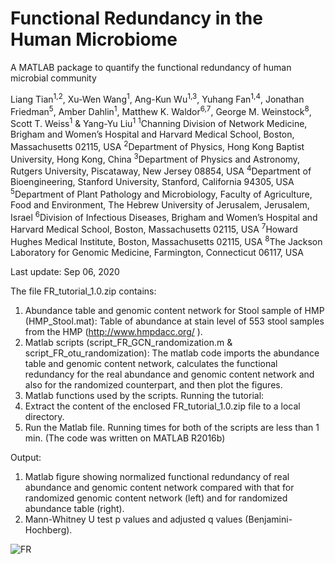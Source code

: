 # Functional Redundancy in the Human Microbiome

A MATLAB package to quantify the functional redundancy of human microbial community

Liang Tian<sup>1,2</sup>, Xu-Wen Wang<sup>1</sup>, Ang-Kun Wu<sup>1,3</sup>, Yuhang Fan<sup>1,4</sup>, Jonathan Friedman<sup>5</sup>, Amber Dahlin<sup>1</sup>, Matthew K. Waldor<sup>6,7</sup>, George M. Weinstock<sup>8</sup>, Scott T. Weiss<sup>1</sup> & Yang-Yu Liu<sup>1</sup>
<sup>1</sup>Channing Division of Network Medicine, Brigham and Women’s Hospital and Harvard Medical School, Boston, Massachusetts 02115, USA
<sup>2</sup>Department of Physics, Hong Kong Baptist University, Hong Kong, China
<sup>3</sup>Department of Physics and Astronomy, Rutgers University, Piscataway, New Jersey 08854, USA
<sup>4</sup>Department of Bioengineering, Stanford University, Stanford, California 94305, USA
<sup>5</sup>Department of Plant Pathology and Microbiology, Faculty of Agriculture, Food and Environment, The Hebrew University of Jerusalem, Jerusalem, Israel
<sup>6</sup>Division of Infectious Diseases, Brigham and Women’s Hospital and Harvard Medical School, Boston, Massachusetts 02115, USA
<sup>7</sup>Howard Hughes Medical Institute, Boston, Massachusetts 02115, USA
<sup>8</sup>The Jackson Laboratory for Genomic Medicine, Farmington, Connecticut 06117, USA 

Last update: Sep 06, 2020

The file FR_tutorial_1.0.zip contains: 
1) Abundance table and genomic content network for Stool sample of HMP (HMP_Stool.mat): Table of abundance at stain level of 553 stool samples from the HMP (http://www.hmpdacc.org/ ).
2) Matlab scripts (script_FR_GCN_randomization.m & script_FR_otu_randomization): The matlab code imports the abundance table and genomic content network, calculates the functional redundancy for the real abundance and genomic content network and also for the randomized counterpart, and then plot the figures.
3) Matlab functions used by the scripts.
Running the tutorial:
1) Extract the content of the enclosed FR_tutorial_1.0.zip file to a local directory.
2) Run the Matlab file. Running times for both of the scripts are less than 1 min. 
(The code was written on MATLAB R2016b)

Output:
1) Matlab figure showing normalized functional redundancy of real abundance and genomic content network compared with that for randomized genomic content network (left) and for randomized abundance table (right).
2) Mann-Whitney U test p values and adjusted q values (Benjamini-Hochberg).
 
![FR](https://github.com/liangtian85/FR/blob/master/FR_figure.png)
